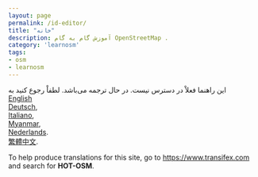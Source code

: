 ```yaml
---
layout: page
permalink: /id-editor/
title: "خانه"
description: آموزش گام به گام OpenStreetMap .
category: 'learnosm'
tags:
- osm
- learnosm
---
```



<p>این راهنما فعلاْ در دسترس نیست. در حال ترجمه می‌باشد. لطفاْ رجوع کنید به<br>
<a href="/hotosm/learnosm/blob/gh-pages/en/beginner/id-editor">English</a>    <br>
<a href="/hotosm/learnosm/blob/gh-pages/de/beginner/id-editor">Deutsch</a>,  <br>
<a href="/hotosm/learnosm/blob/gh-pages/it/beginner/id-editor">Italiano</a>,  <br>
<a href="/hotosm/learnosm/blob/gh-pages/my/beginner/id-editor">Myanmar</a>,<br>
<a href="/hotosm/learnosm/blob/gh-pages/nl_NL/beginner/id-editor">Nederlands</a>. <br>
<a href="/hotosm/learnosm/blob/gh-pages/zh_TW/beginner/id-editor">繁體中文</a>.</p>
<p>To help produce translations for this site, go to <a href="https://www.transifex.com" rel="nofollow">https://www.transifex.com</a> and search for <strong>HOT-OSM</strong>.</p>
